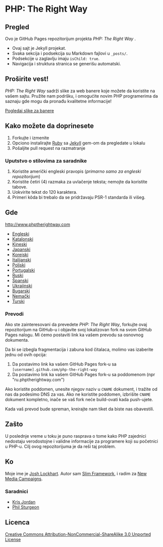# PHP: The Right Way

## Pregled

Ovo je GitHub Pages repozitorijum projekta _PHP: The Right Way_ .

* Ovaj sajt je Jekyll projekat.
* Svaka sekcija i podsekcija su Markdown fajlovi u `_posts/`.
* Podsekcije u zaglavlju imaju `isChild: true`.
* Navigacija i struktura stranica se generišu automatski.

## Proširite vest!

_PHP: The Right Way_ sadrži slike za web banere koje možete da koristite na vašem sajtu. Pružite nam podršku, i omogućite novim PHP programerima da saznaju gde mogu da pronađu kvalitetne informacije!

[Pogledaj slike za banere](http://www.phptherightway.com/banners.html)

## Kako možete da doprinesete

1. Forkujte i izmenite
2. Opciono instalirajte [Ruby](https://rvm.io/rvm/install/) sa [Jekyll](https://github.com/mojombo/jekyll/) gem-om da pregledate u lokalu
3. Pošaljite pull request na razmatranje

### Uputstvo o stilovima za saradnike

1. Koristite američki engleski pravopis (*primarno samo za engleski repozitorijum*)
2. Koristite četiri (4) razmaka za uvlačenje teksta; nemojte da koristite tabove.
3. Uokvirite tekst do 120 karaktera.
4. Primeri kôda bi trebalo da se pridržavaju PSR-1 standarda ili višeg.

## Gde

<http://www.phptherightway.com>

* [Engleski](http://www.phptherightway.com)
* [Katalonski](http://ca.phptherightway.com)
* [Kineski](http://wulijun.github.com/php-the-right-way)
* [Japanski](http://ja.phptherightway.com)
* [Korejski](http://wafe.github.io/php-the-right-way)
* [Italijanski](http://it.phptherightway.com)
* [Poljski](http://pl.phptherightway.com)
* [Portugalski](http://br.phptherightway.com)
* [Ruski](http://getjump.github.io/ru-php-the-right-way)
* [Španski](http://es.phptherightway.com)
* [Ukrajinski](http://iflista.github.com/php-the-right-way)
* [Bugarski](http://bg.phptherightway.com)
* [Nemački](http://rwetzlmayr.github.io/php-the-right-way)
* [Turski](http://hkulekci.github.io/php-the-right-way/)

### Prevodi

Ako ste zainteresovani da prevedete _PHP: The Right Way_, forkujte ovaj repozitorijum na GitHub-u i objavite svoj lokalizovan fork na svom GitHub Pages nalogu. Mi ćemo postaviti link ka vašem prevodu sa osnovnog dokumenta.

Da bi se izbegla fragmentacija i zabuna kod čitalaca, molimo vas izaberite jednu od ovih opcija:

1. Da postavimo link ka vašem GitHub Pages fork-u sa `[username].github.com/php-the-right-way`
2. Da postavimo link ka vašem GitHub Pages fork-u sa poddomenom (npr "ru.phptherightway.com")

Ako koristite poddomen, unesite njegov naziv u `CNAME` dokument, i tražite od nas da podesimo DNS za vas. Ako ne koristite poddomen, izbrišite `CNAME` dokument kompletno, inače se vaš fork neće build-ovati kada push-ujete.

Kada vaš prevod bude spreman, kreirajte nam tiket da biste nas obavestili.

## Zašto

U poslednje vreme u toku je puno rasprava o tome kako PHP zajednici nedostaju verodostojne i validne informacije za programere koji su početnici u PHP-u. Cilj ovog repozitorijuma je da reši taj problem.

## Ko

Moje ime je [Josh Lockhart](http://twitter.com/codeguy). Autor sam [Slim Framework](http://www.slimframework.com/), i radim za [New Media Campaigns](http://www.newmediacampaigns.com/).

### Saradnici

* [Kris Jordan](http://krisjordan.com/)
* [Phil Sturgeon](http://philsturgeon.co.uk/)

## Licenca

[Creative Commons Attribution-NonCommercial-ShareAlike 3.0 Unported License](http://creativecommons.org/licenses/by-nc-sa/3.0/)
